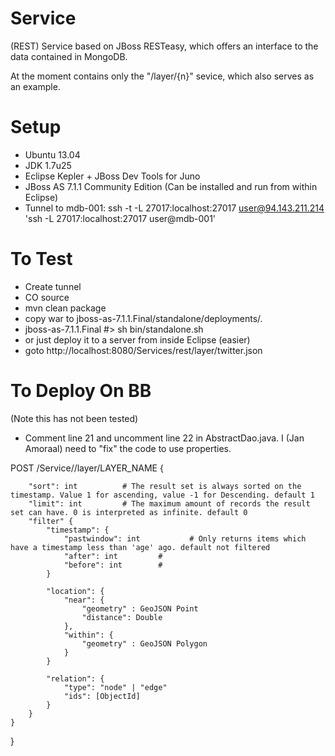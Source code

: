Service
=======

(REST) Service based on JBoss RESTeasy, which offers an
interface to the data contained in MongoDB.

At the moment contains only the "/layer/{n}" sevice, which also serves as an example.

Setup
=====
+ Ubuntu 13.04
+ JDK 1.7u25
+ Eclipse Kepler + JBoss Dev Tools for Juno
+ JBoss AS 7.1.1 Community Edition (Can be installed and run from within Eclipse)
+ Tunnel to mdb-001: ssh -t -L 27017:localhost:27017 user@94.143.211.214 'ssh -L 27017:localhost:27017 user@mdb-001'

To Test
=======
+ Create tunnel
+ CO source
+ mvn clean package
+ copy war to jboss-as-7.1.1.Final/standalone/deployments/.
+ jboss-as-7.1.1.Final #> sh bin/standalone.sh
+ or just deploy it to a server from inside Eclipse (easier)
+ goto http://localhost:8080/Services/rest/layer/twitter.json

To Deploy On BB
===============
(Note this has not been tested)
+ Comment line 21 and uncomment line 22 in AbstractDao.java. I (Jan Amoraal) need to "fix" the code to use properties.



POST /Service//layer/LAYER_NAME
{

		"sort": int          # The result set is always sorted on the timestamp. Value 1 for ascending, value -1 for Descending. default 1
		"limit": int         # The maximum amount of records the result set can have. 0 is interpreted as infinite. default 0
		"filter" {
			"timestamp": {
				"pastwindow": int           # Only returns items which have a timestamp less than 'age' ago. default not filtered
				"after": int         #
				"before": int        #
			}

			"location": {
				"near": {
					"geometry" : GeoJSON Point
					"distance": Double
				},
				"within": {
					"geometry" : GeoJSON Polygon
				}
			}

			"relation": {
				"type": "node" | "edge"
				"ids": [ObjectId]
			}
		}
	}
}
